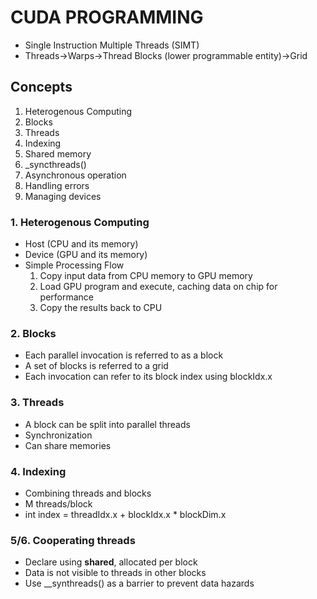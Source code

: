 # CUDA PROGRAMMING

- Single Instruction Multiple Threads (SIMT)
- Threads->Warps->Thread Blocks (lower programmable entity)->Grid

## Concepts

1. Heterogenous Computing
2. Blocks
3. Threads
4. Indexing
5. Shared memory
6. _syncthreads()
7. Asynchronous operation
8. Handling errors
9. Managing devices

### 1. Heterogenous Computing

- Host (CPU and its memory)
- Device (GPU and its memory)
- Simple Processing Flow
   1. Copy input data from CPU memory to GPU memory
   2. Load GPU program and execute, caching data on chip for performance
   3. Copy the results back to CPU

### 2. Blocks

- Each parallel invocation is referred to as a block
- A set of blocks is referred to a grid
- Each invocation can refer to its block index using blockIdx.x

### 3. Threads

- A block can be split into parallel threads
- Synchronization
- Can share memories

### 4. Indexing

- Combining threads and blocks
- M threads/block
- int index = threadIdx.x + blockIdx.x * blockDim.x

### 5/6. Cooperating threads

- Declare using __shared__, allocated per block
- Data is not visible to threads in other blocks
- Use __synthreads() as a barrier to prevent data hazards
